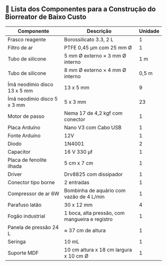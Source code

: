 ## 🧰 Lista dos Componentes para a Construção do Biorreator de Baixo Custo

| Componente                      | Descrição                                     | Unidade |
|--------------------------------|-----------------------------------------------|---------|
| Frasco reagente                | Borossilicato 3.3, 2 L                         | 1       |
| Filtro de ar                   | PTFE 0,45 µm com 25 mm Ø                       | 1       |
| Tubo de silicone               | 5 mm Ø externo × 3 mm Ø interno                | 1 m     |
| Tubo de silicone               | 8 mm Ø externo × 4 mm Ø interno                | 0,5 m   |
| Ímã neodímio disco 13 x 5 mm   | 13 x 5 mm                                     | 9      |
| Ímã neodímio disco 5 x 3 mm    | 5 x 3 mm                                      | 23       |
| Motor de passo                 | Nema 17 de 4,2 kgf com conector               | 1       |
| Placa Arduíno                  | Nano V3 com Cabo USB                          | 1       |
| Fonte Arduíno                  | 12V                                            | 1      |
| Diodo                          | 1N4001                                      |    2      |
| Capacitor                      | 16 V 330 μf                                         |  1      |
| Placa de fenolite ilhada        | 5 cm x 7 cm                                   |  1       |
| Driver                          | Drv8825 com dissipador                        | 1        | 
| Conector tipo borne             | 2 entradas                                    | 1        |
| Compressor de ar 6W           | Bombinha de aquário com vazão de 4 L/min         | 1       |
| Parafuso latão           | 30 x 12 mm        | 4       |
| Fogão industrial               | 1 boca, alta pressão, com mangueira e registro| 1       |
| Panela de pressão 24 L         | ≈ 37 cm de altura                             | 1       |
| Seringa                        | 10 mL                                         | 1       |
| Suporte MDF                    | 10 cm altura x 18 cm largura x 10 cm Ø                                          | 1       |
